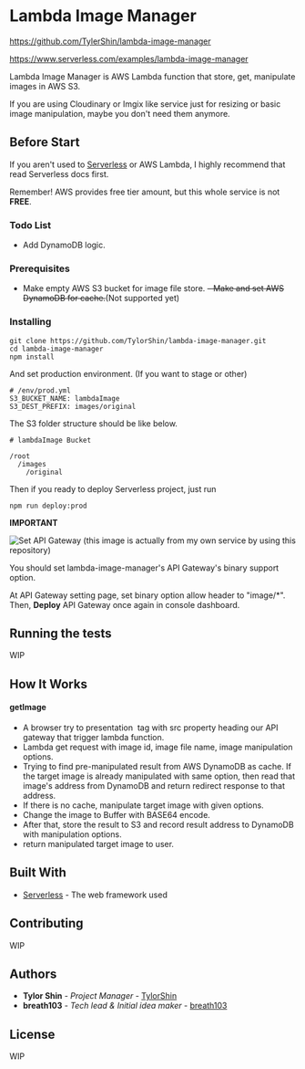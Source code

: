 # Lambda Image Manager

https://github.com/TylerShin/lambda-image-manager

https://www.serverless.com/examples/lambda-image-manager

Lambda Image Manager is AWS Lambda function that store, get, manipulate images in AWS S3.

If you are using Cloudinary or Imgix like service just for resizing or basic image manipulation, maybe you don't need them anymore.

## Before Start

If you aren't used to [Serverless](https://serverless.com/) or AWS Lambda, I highly recommend that read Serverless docs first.

Remember! AWS provides free tier amount, but this whole service is not **FREE**.

### Todo List

- Add DynamoDB logic.

### Prerequisites

- Make empty AWS S3 bucket for image file store.
  ~~- Make and set AWS DynamoDB for cache.~~(Not supported yet)

### Installing

```
git clone https://github.com/TylorShin/lambda-image-manager.git
cd lambda-image-manager
npm install
```

And set production environment.
(If you want to stage or other)

```
# /env/prod.yml
S3_BUCKET_NAME: lambdaImage
S3_DEST_PREFIX: images/original
```

The S3 folder structure should be like below.

```
# lambdaImage Bucket

/root
  /images
    /original
```

Then if you ready to deploy Serverless project,
just run

```
npm run deploy:prod
```

**IMPORTANT**

![Set API Gateway](https://m7ix47c297.execute-api.us-east-1.amazonaws.com/prod/getImage?id=2017-06-11T03:22:10.250Z&filename=a11ebe37-312f-4178-b43a-517fe801340e)
(this image is actually from my own service by using this repository)

You should set lambda-image-manager's API Gateway's binary support option.

At API Gateway setting page, set binary option allow header to "image/\*".
Then, **Deploy** API Gateway once again in console dashboard.

## Running the tests

WIP

## How It Works

#### getImage

- A browser try to presentation <img /> tag with src property heading our API gateway that trigger lambda function.
- Lambda get request with image id, image file name, image manipulation options.
- Trying to find pre-manipulated result from AWS DynamoDB as cache. If the target image is already manipulated with same option, then read that image's address from DynamoDB and return redirect response to that address.
- If there is no cache, manipulate target image with given options.
- Change the image to Buffer with BASE64 encode.
- After that, store the result to S3 and record result address to DynamoDB with manipulation options.
- return manipulated target image to user.

## Built With

- [Serverless](https://serverless.com/) - The web framework used

## Contributing

WIP

## Authors

- **Tylor Shin** - _Project Manager_ - [TylorShin](https://github.com/TylorShin)
- **breath103** - _Tech lead & Initial idea maker_ - [breath103](https://github.com/breath103)

## License

WIP
